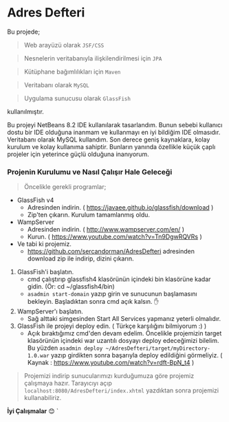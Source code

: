# Adres Defteri


Bu projede;

> Web arayüzü olarak `JSF/CSS`
  
> Nesnelerin veritabanıyla ilişkilendirilmesi için `JPA`

> Kütüphane bağımlılıkları için `Maven`

> Veritabanı olarak `MySQL`

> Uygulama sunucusu olarak `GlassFish`

kullanılmıştır.

  Bu projeyi NetBeans 8.2 IDE kullanılarak tasarlandım. Bunun sebebi kullanıcı dostu bir IDE olduğuna inanmam ve kullanmayı en iyi bildiğim IDE olmasıdır.
  Veritabanı olarak MySQL kullandım. Son derece geniş kaynaklara, kolay kurulum ve kolay kullanıma sahiptir. Bunların yanında özellikle küçük çaplı projeler için yeterince güçlü olduğuna inanıyorum.

### Projenin Kurulumu ve Nasıl Çalışır Hale Geleceği

> Öncelikle gerekli programlar;
* GlassFish v4
    * Adresinden indirin. ( https://javaee.github.io/glassfish/download )
    * Zip'ten çıkarın. Kurulum tamamlanmış oldu.
* WampServer 
    * Adresinden indirin. ( http://www.wampserver.com/en/ )
    * Kurun. ( https://www.youtube.com/watch?v=Tn9DgwRQVRs )
* Ve tabi ki projemiz.
    * https://github.com/sercandorman/AdresDefteri adresinden download zip ile indirip, dizini çıkarın.

1. GlassFish'i başlatın.
    * cmd çalıştırıp glassfish4 klasörünün içindeki bin klasörüne kadar gidin. (Ör: cd ~/glassfish4/bin)
    * `asadmin start-domain` yazıp girin ve sunucunun başlamasını bekleyin. Başladıktan sonra cmd açık kalsın. :hand:
2. WampServer'ı başlatın.
    * Sağ alttaki simgesinden Start All Services yapmanız yeterli olmalıdır.
3. GlassFish ile projeyi deploy edin. ( Türkçe karşılığını bilmiyorum :) )
    * Açık bıraktığımız cmd'den devam edelim. Öncelikle projemizin target klasörünün içindeki war uzantılı dosyayı deploy edeceğimizi 
    bilelim. Bu yüzden `asadmin deploy ~/AdresDefteri/target/myDirectory-1.0.war` yazıp girdikten sonra başarıyla deploy edildiğini 
    görmeliyiz. ( Kaynak : https://www.youtube.com/watch?v=rdft-BpN_t4 )
    
    
> Projemizi indirip sunucularımızı kurduğumuza göre projemiz çalışmaya hazır.
  Tarayıcıyı açıp `localhost:8080/AdresDefteri/index.xhtml` yazdıktan sonra projemizi kullanabiliriz.

**İyi Çalışmalar** :blush:
    `
    
    
    
